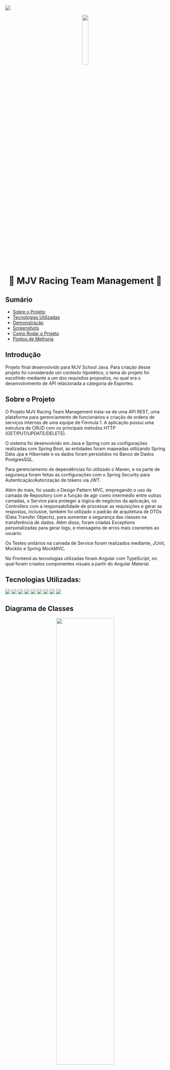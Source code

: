 <img src="https://img.shields.io/badge/STATUS-EM DESENVOLVIMENTO-yellow"/>

<p align="center">
 <img src="https://user-images.githubusercontent.com/89096854/200204007-be5a94b9-a319-4704-819e-b10ef2bc7a91.svg" width=20%>
</p>

<h1 align="center">🏁 MJV Racing Team Management 🏁</h1>

<h2>Sumário</h2>
<ul>
 <li><a href="#sobre-o-projeto">Sobre o Projeto</a></li>
 <li><a href="#tecnologias-utilizadas">Tecnologias Utilizadas</a></li>
 <li><a href="#demonstracao">Demonstração</a></li> 
 <li><a href="#screenshots">Screenshots</a></li> 
 <li><a href="#como-rodar-o-projeto">Como Rodar o Projeto</a></li>
 <li><a href="#pontos-de-melhoria">Pontos de Melhoria</a></li> 
</ul>

## Introdução

Projeto final desenvolvido para MJV School Java. Para criação desse projeto foi considerado um contexto hipotético, o tema do projeto foi escolhido mediante a um dos requisitos propostos, no qual era o desenvolvimento de API relacionada a categoria de Esportes.

## Sobre o Projeto

O Projeto MJV Racing Team Management trata-se de uma API REST, uma plataforma para gerenciamento de funcionários e criação de ordens de serviços internas de uma equipe de Fórmula 1. A aplicação possui uma estrutura de CRUD com os principais métodos HTTP (GET/PUT/UPDATE/DELETE).

O sistema foi desenvolvido em Java e Spring com as configurações realizadas com Spring Boot, as entidades foram mapeadas utilizando Spring Data Jpa e Hibernate e os dados foram persistidos no Banco de Dados PostgresSQL.

Para gerenciamento de dependências foi utilizado o Maven, e na parte de segurança foram feitas as configurações com o Spring Security para Autenticação/Autorização de tokens via JWT.

Além do mais, foi usado o Design Pattern MVC, empregando o uso da camada de Repository com a função de agir como intermédio entre outras camadas, o Service para proteger a lógica de negócios da aplicação, os Controllers com a responsabilidade de processar as requisições e gerar as respostas, inclusive, também foi utilizado o padrão de arquitetura de DTOs (Data Transfer Objects), para aumentar a segurança das classes na transferência de dados. Além disso, foram criadas Exceptions personalizadas para gerar logs, e mensagens de erros mais coerentes ao usuário.

Os Testes unitários na camada de Service foram realizados mediante, JUnit, Mockito e Spring MockMVC.

No Frontend as tecnologias utilizadas foram Angular com TypeScript, no qual foram criados componentes visuais a partir do Angular Material.


<h2 id="tecnologias-utilizadas">Tecnologias Utilizadas:</h2>

<p>
   <img src="https://img.shields.io/badge/Java-ED8B00?style=for-the-badge&logo=java&logoColor=white"/>
   <img src="https://img.shields.io/badge/Spring-6DB33F?style=for-the-badge&logo=spring&logoColor=white"/>
   <img src="https://img.shields.io/badge/Spring_Boot-F2F4F9?style=for-the-badge&logo=spring-boot"/>
   <img src="https://img.shields.io/badge/PostgreSQL-316192?style=for-the-badge&logo=postgresql&logoColor=white"/>
   <img src="https://img.shields.io/badge/Hibernate-59666C?style=for-the-badge&logo=Hibernate&logoColor=white"/>
   <img src="https://img.shields.io/badge/apache_maven-C71A36?style=for-the-badge&logo=apachemaven&logoColor=white"/>
   <img src="https://img.shields.io/badge/Junit5-25A162?style=for-the-badge&logo=junit5&logoColor=white"/>
   <img src="https://img.shields.io/badge/angular-%23DD0031.svg?style=for-the-badge&logo=angular&logoColor=white"/>
   <img src="https://img.shields.io/badge/typescript-%23007ACC.svg?style=for-the-badge&logo=typescript&logoColor=white"/>
</p>

## Diagrama de Classes

<div align-itens = center>

<p align="center">
    <img src="https://user-images.githubusercontent.com/89096854/200203487-5720a025-bd46-4602-a2ad-a86011c71852.PNG" width=60%/>
</p>

## Regras de Negócio

- Uma das regras de negócio do projeto, é que todos os funcionários (Driver, Engineer, Mechanic) são automaticamente cadastrados como Usuários (USER), exceto funcionários que forem Gerentes (Manager), que serão cadastrados também como Administrador (ADMIN).

- Apenas os Gerentes poderão criar, atualizar ou remover o cadastro de outro funcionário.

- Todos os funcionários possuem acesso a plataforma através de email e senha previamente cadastrados por um Gerente.

- As Ordens de Serviço (Requests) podem ser criadas relacionando Engenheiros e Mecânicos.

- As Ordens de Serviços possuem Status e Prioridade e é possível filtra-las através desses atributos.

- As Ordens de Serviço não podem ser excluídas, apenas deverão ter seu Status alterado para Fechada (Closed)

### Estratégia Single Table 
Foi utilizada a estratégia de Single Table para mapeamento das entidades, desse modo todas as entidades da estrutura de herança são mapeadas em uma única tabela. Essa abordagem torna as consultas mais eficientes e oferece melhor desempenho. Quando é feita a persistência dessa forma, o Hibernate precisa determinar a classe de cada entidade, essa informação é armazenada em uma coluna discriminadora (que não é um atributo de entidade). Essa coluna vem com nome por padrão de Dtype, porém com a anotação __@DiscriminatorColumn__ essa coluna foi alterada para __“job_roles”.__

![image](https://user-images.githubusercontent.com/89096854/199834954-d2d45287-5f84-4a92-9b63-a311566a8205.png)
 
- Exemplo: 
![image](https://user-images.githubusercontent.com/89096854/199834927-ffe03b6e-3b88-44ad-a467-e7d4ec6c4f24.png)


## Demonstração

>__Note__
O projeto foi criado em duas pontas (backend e frontend). O backend foi hospeado no Heroku e o frontend na plataforma Vercel.
<br><br>__Repositório Frontend:__ https://github.com/juliuscavalcante/mjv-projeto-final-front
<br><br>__Link da Aplicação:__ [https://mjv-racing.vercel.app/login](https://mjv-racing.vercel.app/login)
<br> __login:__ julius@email.com
<br> __password:__ 123
 
 ### Video Demonstração Postman
 Video demonstração dos endpoints sendo utilizados via Postman.
 
 https://user-images.githubusercontent.com/89096854/200322866-fe343bd6-8071-4f48-b382-3f6ae3d7ab02.mp4
 
 ### Video Demonstração Frontend
 Video demonstração da utilização da plataforma.
 
 ### Screenshoots
 
 <p align="center">
    <img src="https://user-images.githubusercontent.com/89096854/200324780-efe2a3a5-b1ce-4cc1-ad69-92c42fb8e940.PNG" width=90%/>
    <img src="https://user-images.githubusercontent.com/89096854/200324785-bc0c9d28-d4d0-4b59-97b7-61ae3ebe0ef1.PNG" width=90%/>
    <img src="https://user-images.githubusercontent.com/89096854/200328742-8cdb0352-6f3f-4dd9-a74c-3cea06b02a28.PNG" width=30%/>
    <img src="https://user-images.githubusercontent.com/89096854/200328448-5948b969-2f43-48a2-8160-077ebc77abb1.PNG" width=30%/>
    <img src="https://user-images.githubusercontent.com/89096854/200328918-56e04b0b-241a-4311-a16b-52b9129b996c.PNG" width=30%/>
</p>

 
https://user-images.githubusercontent.com/89096854/200322899-b25f4303-5c4a-4f92-91fc-de8ce17cf61a.mp4

### Endpoints 
 
#### /driver /engineer /mechanic /manager
 
Método POST para criar um novo(a) Driver/Engineer/Mechanic/Manager

- cpf e email precisam estar no formato correto
    - cpf: “000.000.000-00”
    - email: “exemplo@email.com”

```json
{
    "name": "string",
    "cpf": "string",
    "email": "string",
    "password": "string",
    "birthDate": "dd/MM/yyyy"
}
```

#### /requests

Método POST para criar uma nova Ordem de Serviço

- Os campos devem ser preenchidos da seguinte forma:
    - priority: 0 = LOW | 1 = MEDIUM | 2 = HIGH
    - status: 0 = OPEN | 1 = PROGRESS | 2 = CLOSED
    - engineer: id do engenheiro correspondente
    - mechanic: id do mecânico correspondente

```json
{
    "priority": int,
    "status": int,
    "title": "string",
    "notes": "string",
    "engineer": int,
    "mechanic": int
}
```
 
### Pontos de Melhoria

- [ ] Correção de erros visuais;
- [ ] Implementação do método PATCH para alteração do STATUS das Ordens de Serviço; 
- [ ] Correção de máscara de dados;
- [ ] Migrations para criação de tabelas e popular Database (Flyway);
- [ ] Deploy em outra plataforma (AWS ou GCP ou Azure);
- [ ] Conteinerização (Kubernetes ou Docker);
- [ ] Serviço de Mensageria (Kafka ou RabbitMQ);
- [ ] Testes de integração na camada Controller;

